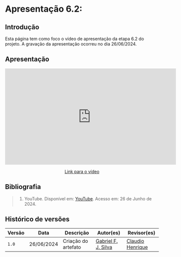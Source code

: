 # Apresentação 6.2:

## Introdução
Esta página tem como foco o vídeo de apresentação da etapa 6.2 do projeto. A gravação da apresentação ocorreu no dia 26/06/2024.

## Apresentação

<div style="text-align: center;">
    <iframe width="560" height="315" src="https://www.youtube.com/embed/he-ez5RuUqU" title="Apresentação 5 Interação Humano Computador 2024.1 - Grupo 3" frameborder="0" allow="accelerometer; autoplay; clipboard-write; encrypted-media; gyroscope; picture-in-picture; web-share" referrerpolicy="strict-origin-when-cross-origin" allowfullscreen></iframe>
</div>

<p style="text-align: center">
    <a href="https://www.youtube.com/watch?v=he-ez5RuUqU"> Link para o vídeo </a>
</p>

## Bibliografia

> 1. YouTube. Disponível em: [YouTube](https://www.youtube.com/7tusZ2qf9T8). Acesso em: 26 de Junho de 2024.

## Histórico de versões
Versão |   Data  | Descrição | Autor(es) | Revisor(es)
------ | ---- | ------ | ---------- | ----------
`1.0` | 26/06/2024 | Criação do artefato | [Gabriel F. J. Silva](https://github.com/MMcLovin) | [Claudio Henrique](https://github.com/claudiohsc) |
